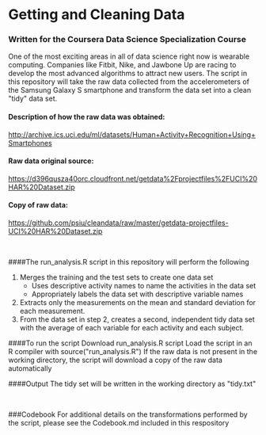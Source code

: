 # Getting and Cleaning Data
### Written for the Coursera Data Science Specialization Course

One of the most exciting areas in all of data science right now is wearable computing. Companies like Fitbit, Nike, and Jawbone Up are racing to develop the most advanced algorithms to attract new users. The script in this repository will take the raw data collected from the accelerometers of the Samsung Galaxy S smartphone and transform the data set into a clean "tidy" data set.

#### Description of how the raw data was obtained:
http://archive.ics.uci.edu/ml/datasets/Human+Activity+Recognition+Using+Smartphones

#### Raw data original source:
https://d396qusza40orc.cloudfront.net/getdata%2Fprojectfiles%2FUCI%20HAR%20Dataset.zip

#### Copy of raw data:
https://github.com/psiu/cleandata/raw/master/getdata-projectfiles-UCI%20HAR%20Dataset.zip

<br>

####The run_analysis.R script in this repository will perform the following

1. Merges the training and the test sets to create one data set
    + Uses descriptive activity names to name the activities in the data set
    + Appropriately labels the data set with descriptive variable names
2. Extracts only the measurements on the mean and standard deviation for each measurement. 
3. From the data set in step 2, creates a second, independent tidy data set with the average of each variable for each activity and each subject.

####To run the script
Download run_analysis.R script
Load the script in an R compiler with source("run_analysis.R")
If the raw data is not present in the working directory, the script will download a copy of the raw data automatically

####Output
The tidy set will be written in the working directory as "tidy.txt"

<br>

###Codebook
For additional details on the transformations performed by the script, please see the Codebook.md included in this respository